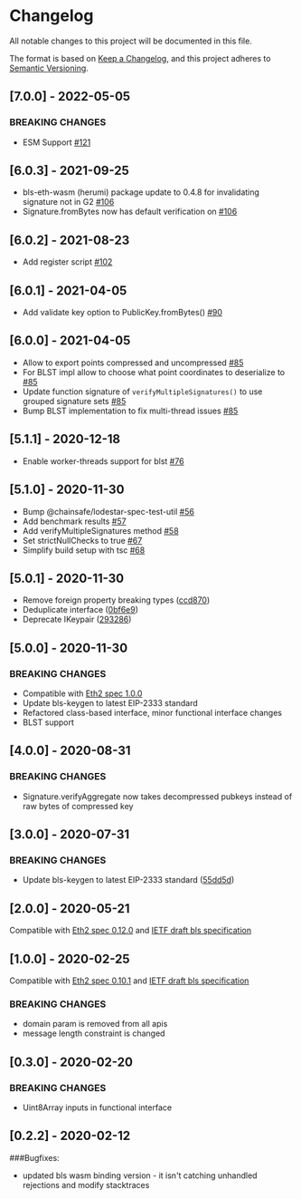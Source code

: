 # Changelog

All notable changes to this project will be documented in this file.

The format is based on [Keep a Changelog](https://keepachangelog.com/en/1.0.0/),
and this project adheres to [Semantic Versioning](https://semver.org/spec/v2.0.0.html).

## [7.0.0] - 2022-05-05

### BREAKING CHANGES

- ESM Support [#121](https://github.com/ChainSafe/bls/pull/121)

## [6.0.3] - 2021-09-25

- bls-eth-wasm (herumi) package update to 0.4.8 for invalidating signature not in G2 [#106](https://github.com/ChainSafe/bls/pull/106)
- Signature.fromBytes now has default verification on [#106](https://github.com/ChainSafe/bls/pull/106)


## [6.0.2] - 2021-08-23

- Add register script [#102](https://github.com/ChainSafe/bls/pull/102)

## [6.0.1] - 2021-04-05

- Add validate key option to PublicKey.fromBytes() [#90](https://github.com/ChainSafe/bls/pull/90)

## [6.0.0] - 2021-04-05

- Allow to export points compressed and uncompressed [#85](https://github.com/ChainSafe/bls/pull/85)
- For BLST impl allow to choose what point coordinates to deserialize to [#85](https://github.com/ChainSafe/bls/pull/85)
- Update function signature of `verifyMultipleSignatures()` to use grouped signature sets [#85](https://github.com/ChainSafe/bls/pull/85)
- Bump BLST implementation to fix multi-thread issues [#85](https://github.com/ChainSafe/bls/pull/85)

## [5.1.1] - 2020-12-18

- Enable worker-threads support for blst [#76](https://github.com/ChainSafe/bls/pull/76)

## [5.1.0] - 2020-11-30

- Bump @chainsafe/lodestar-spec-test-util [#56](https://github.com/ChainSafe/bls/pull/56)
- Add benchmark results [#57](https://github.com/ChainSafe/bls/pull/57)
- Add verifyMultipleSignatures method [#58](https://github.com/ChainSafe/bls/pull/58)
- Set strictNullChecks to true [#67](https://github.com/ChainSafe/bls/pull/67)
- Simplify build setup with tsc [#68](https://github.com/ChainSafe/bls/pull/68)

## [5.0.1] - 2020-11-30

- Remove foreign property breaking types ([ccd870](https://github.com/chainsafe/bls/commit/ccd870))
- Deduplicate interface ([0bf6e9](https://github.com/chainsafe/bls/commit/0bf6e9))
- Deprecate IKeypair ([293286](https://github.com/chainsafe/bls/commit/293286))

## [5.0.0] - 2020-11-30

### BREAKING CHANGES

- Compatible with [Eth2 spec 1.0.0](https://github.com/ethereum/eth2.0-specs/blob/v1.0.0/specs/phase0/beacon-chain.md#bls-signatures)
- Update bls-keygen to latest EIP-2333 standard
- Refactored class-based interface, minor functional interface changes
- BLST support

## [4.0.0] - 2020-08-31

### BREAKING CHANGES

- Signature.verifyAggregate now takes decompressed pubkeys instead of raw bytes of compressed key

## [3.0.0] - 2020-07-31

### BREAKING CHANGES

- Update bls-keygen to latest EIP-2333 standard ([55dd5d](https://github.com/chainsafe/bls/commit/55dd5d))

## [2.0.0] - 2020-05-21

Compatible with [Eth2 spec 0.12.0](https://github.com/ethereum/eth2.0-specs/blob/v0.12.0/specs/phase0/beacon-chain.md#bls-signatures)
and [IETF draft bls specification](https://github.com/ethereum/eth2.0-specs/blob/v0.12.0/specs/phase0/beacon-chain.md#bls-signatures)

## [1.0.0] - 2020-02-25

Compatible with [Eth2 spec 0.10.1](https://github.com/ethereum/eth2.0-specs/blob/v0.10.1/specs/phase0/beacon-chain.md#bls-signatures)
and [IETF draft bls specification](https://github.com/ethereum/eth2.0-specs/blob/v0.10.1/specs/phase0/beacon-chain.md#bls-signatures)

### BREAKING CHANGES

- domain param is removed from all apis
- message length constraint is changed

## [0.3.0] - 2020-02-20

### BREAKING CHANGES

- Uint8Array inputs in functional interface

## [0.2.2] - 2020-02-12

###Bugfixes:

- updated bls wasm binding version - it isn't catching unhandled rejections and modify stacktraces
